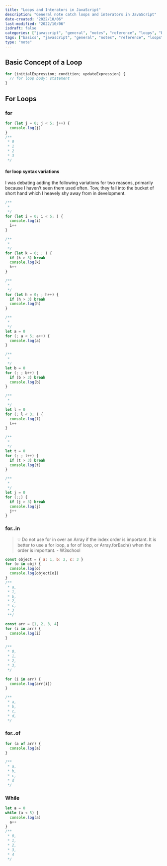 ```yaml
---
title: "Loops and Interators in JavaScript"
description: "General note catch loops and interators in JavaScript"
date-created: "2022/10/06"
last-modified: "2022/10/06"
isdraft: false
categories: ["javascript", "general", "notes", "reference", "loops", "basics"]
tags: ["basics", "javascript", "general", "notes", "reference", "loops"]
type: "note"
---
```


<!--
- for
- while

 -->

## Basic Concept of a Loop

<!-- add mermaid flowchart here -->

```js
for (initialExpression; condition; updateExpression) {
  // for loop body: statement
}
```

## For Loops

### for

```js
for (let j = 0; j < 5; j++) {
  console.log(j)
}
/**
 * 0
 * 1
 * 2
 * 3
 */
```

#### for loop syntax variations

I was debating adding the following variations for two reasons, primarily because I haven't seen them used often. Tow, they fall into the bucket of short hand which I heavely shy away from in development.

```js
/**
 *
 */
for (let i = 0; i < 5; ) {
  console.log(i)
  i++
}

/**
 *
 */
for (let k = 0; ; ) {
  if (k > 3) break
  console.log(k)
  k++
}

/**
 *
 */
for (let h = 0; ; h++) {
  if (h > 3) break
  console.log(h)
}

/**
 *
 */
let a = 0
for (; a < 5; a++) {
  console.log(a)
}

/**
 *
 */
let b = 0
for (; ; b++) {
  if (b > 3) break
  console.log(b)
}

/**
 *
 */
let l = 0
for (; l < 3; ) {
  console.log(l)
  l++
}

/**
 *
 */
let t = 0
for (; ; t++) {
  if (t > 3) break
  console.log(t)
}

/**
 *
 */
let j = 0
for (;;) {
  if (j > 3) break
  console.log(j)
  j++
}
```

### for..in

> 💡 Do not use for in over an Array if the index order is important.
> It is better to use a for loop, a for of loop, or Array.forEach() when the order is important. - W3school

```js
const object = { a: 1, b: 2, c: 3 }
for (o in obj) {
  console.log(o)
  console.log(object[o])
}
/**
 * a,
 * 1,
 * b,
 * 2,
 * c,
 * 3
 **/
```

```js
const arr = [1, 2, 3, 4]
for (i in arr) {
  console.log(i)
}

/**
 * 0,
 * 1,
 * 2,
 * 3,
 */
```

```js
for (i in arr) {
  console.log(arr[i])
}

/**
 * a,
 * b,
 * c,
 * d,
 */
```

### for..of

```js
for (a of arr) {
  console.log(a)
}

/**
 * a,
 * b,
 * c,
 * d
 */
```

### While

```js
let a = 0
while (a < 5) {
  console.log(a)
  a++
}
/**
 * 0,
 * 1,
 * 2,
 * 3,
 * 4
 */
```

